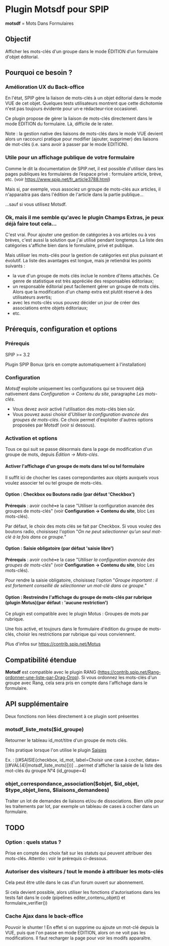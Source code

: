# Plugin Motsdf pour SPIP
**motsdf** = Mots Dans Formulaires

## Objectif
Afficher les mots-clés d'un groupe dans le mode ÉDITION d’un formulaire d'objet éditorial.


## Pourquoi ce besoin ?

### Amélioration UX du Back-office
En l'état, SPIP gère la liaison de mots-clés à un objet éditorial dans le mode VUE de cet objet.
Quelques tests utilisateurs montrent que cette dichotomie n'est pas toujours évidente pour un·e rédacteur·rice occasionel.

Ce plugin propose de gèrer la liaison de mots-clés directement dans le mode EDITION du formulaire. Là, difficile de le rater.

Note : la gestion native des liaisons de mots-clés dans le mode VUE devient alors un raccourci pratique pour modifier (ajouter, supprimer) des liaisons de mot-clés (i.e. sans avoir à passer par le mode EDITION).

### Utile pour un affichage publique de votre formulaire
Comme le dit la documentation de SPIP.net, il est possible d'utiliser dans les pages publiques les formulaires de l’espace privé : formulaire article, brève, etc. (voir https://www.spip.net/fr_article3788.html)

Mais si, par exemple, vous associez un groupe de mots-clés aux articles, il n'apparaitra pas dans l'édition de l'article dans la partie publique…

…sauf si vous utilisez Motsdf.

### Ok, mais il me semble qu'avec le plugin Champs Extras, je peux déjà faire tout cela…
C'est vrai. Pour ajouter une gestion de catégories à vos articles ou à vos brèves, c'est aussi la solution que j'ai utilisé pendant longtemps. La liste des catégories s'affiche bien dans le formulaire, privé et publique.

Mais utiliser les mots-clés pour la gestion de catégories est plus puissant et évolutif.
La liste des avantages est longue, mais je retiendrai les points suivants :
- la vue d'un groupe de mots clés inclue le nombre d'items attachés. Ce genre de statistique est très appréciée des responsables éditoriaux;
- un responsable éditorial peut facilement gérer un groupe de mots clés. Alors que la modification d'un champ extra est plutôt réservé à des utilisateurs avertis;
- avec les mots-clés vous pouvez décider un jour de créer des associations entre objets éditoriaux;
- etc.

## Prérequis, configuration et options

### Prérequis
SPIP >= 3.2

Plugin SPIP Bonux (pris en compte automatiquement à l'installation)

### Configuration
*Motsdf* exploite uniquement les configurations qui se trouvent déjà nativement dans *Configuration -> Contenu du site*, paragraphe *Les mots-clés*.

- Vous devez avoir activé l'utilisation des mots-clés bien sûr.
- Vous pouvez aussi choisir d'*Utiliser la configuration avancée des groupes de mots-clés*. Ce choix permet d'exploiter d'autres options proposées par Motsdf (voir si dessous).

### Activation et options
Tous ce qui suit se passe désormais dans la page de modification d'un groupe de mots, depuis *Édition -> Mots-clés*.

#### Activer l'affichage d'un groupe de mots dans tel ou tel formulaire
Il suffit ici de chocher les cases correpondantes aux objets auxquels vous voulez associer tel ou tel groupe de mots-clés.

#### Option : Checkbox ou Boutons radio (par défaut 'Checkbox')
**Prérequis** : avoir coché•e la case "Utiliser la configuration avancée des groupes de mots-clés" (voir **Configuration -> Contenu du site**, bloc Les mots-clés).

Par défaut, le choix des mots clés se fait par Checkbox.
Si vous voulez des boutons radio, choisissez l'option "*On ne peut sélectionner qu’un seul mot-clé à la fois dans ce groupe.*"

#### Option : Saisie obligatoire (par défaut 'saisie libre')
**Prérequis** : avoir coché•e la case "*Utiliser la configuration avancée des groupes de mots-clés*" (voir **Configuration -> Contenu du site**, bloc Les mots-clés).

Pour rendre la saisie obligatoire, choisissez l'option "*Groupe important : il est fortement conseillé de sélectionner un mot-clé dans ce groupe.*"

#### Option : Restreindre l'affichage du groupe de mots-clés par rubrique (plugin Motus)(par défaut : 'aucune restriction')
Ce plugin est compatible avec le plugin Motus : Groupes de mots par rubrique.

Une fois activé, et toujours dans le formulaire d'édition du groupe de mots-clés, choisir les restrictions par rubrique qui vous conviennent.

Plus d'infos sur https://contrib.spip.net/Motus

## Compatibilité étendue
**Motsdf** est compatible avec le plugin RANG (https://contrib.spip.net/Rang-ordonner-une-liste-par-Drag-Drop).
Si vous ordonnez les mots-clés d'un groupe avec Rang, cela sera pris en compte dans l'affichage dans le formulaire.

## API supplémentaire
Deux fonctions non liées directement à ce plugin sont présentes

### motsdf_liste_mots($id_groupe)
Retourner le tableau id_mot/titre d'un groupe de mots clés.

Très pratique lorsque l'on utilise le plugin <a href="https://contrib.spip.net/Saisies">Saisies</a>

Ex. : [(#SAISIE{checkbox, id_mot, label=Choisir une case à cocher, datas=[(#VAL{4}|motsdf_liste_mots)]})]
…permet d'afficher la saisie de la liste des mot-clés du groupe N°4 (id_groupe=4)

### objet_correspondance_association($objet, $id_objet, $type_objet_liens, $liaisons_demandees)
Traiter un lot de demandes de liaisons et/ou de dissociations. Bien utile pour les traitements par lot, par exemple un tableau de cases à cocher dans un formulaire.

## TODO
### Option : quels status ?
Prise en compte des choix fait sur les statuts qui peuvent attribuer des mots-clés.
Attentio : voir le prérequis ci-dessous.

### Autoriser des visiteurs / tout le monde à attribuer les mots-clés
Cela peut être utile dans le cas d'un forum ouvert sur abonnement.

Si cela devient possible, alors utiliser les fonctions d'autorisations dans les tests fait dans le code (pipelines editer_contenu_objet() et formulaire_verifier())

### Cache Ajax dans le back-office
Pouvoir le shunter ! En effet si on supprime ou ajoute un mot-clé depuis la VUE, puis que l'on passe en mode EDITION, alors on ne voit pas les modifications. Il faut recharger la page pour voir les modifs apparaître.


